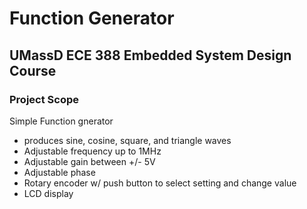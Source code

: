# Function Generator
## UMassD ECE 388 Embedded System Design Course 

### Project Scope
Simple Function gnerator
* produces sine, cosine, square, and triangle waves
* Adjustable frequency up to 1MHz
* Adjustable gain between +/- 5V
* Adjustable phase
* Rotary encoder w/ push button to select setting and change value
* LCD display
